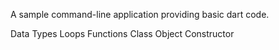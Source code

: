 A sample command-line application providing basic dart code.

Data Types
Loops
Functions
Class
Object
Constructor
